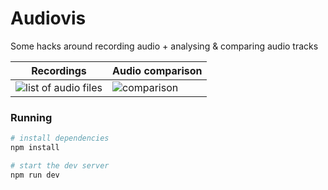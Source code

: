 # Audiovis

Some hacks around recording audio + analysing & comparing audio tracks

| Recordings | Audio comparison |
| --- | --- |
| ![list of audio files](https://github.com/user-attachments/assets/ca800e60-cd40-46c4-8f92-dadd253f2b63) | ![comparison](https://github.com/user-attachments/assets/98fbd386-3b3e-4c74-a9df-25bf804baf7a) |


### Running

```bash
# install dependencies
npm install

# start the dev server
npm run dev
```

